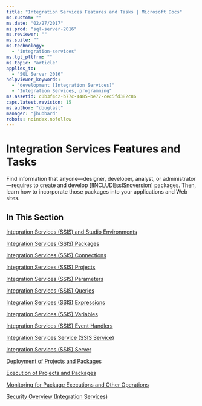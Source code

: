 ```yaml
---
title: "Integration Services Features and Tasks | Microsoft Docs"
ms.custom: ""
ms.date: "02/27/2017"
ms.prod: "sql-server-2016"
ms.reviewer: ""
ms.suite: ""
ms.technology: 
  - "integration-services"
ms.tgt_pltfrm: ""
ms.topic: "article"
applies_to: 
  - "SQL Server 2016"
helpviewer_keywords: 
  - "development [Integration Services]"
  - "Integration Services, programming"
ms.assetid: c0b3f4c2-b77c-4485-be77-cec5fd382c86
caps.latest.revision: 15
ms.author: "douglasl"
manager: "jhubbard"
robots: noindex,nofollow
---
```

# Integration Services Features and Tasks
  Find information that anyone—designer, developer, analyst, or administrator—requires to create and develop [!INCLUDE[ssISnoversion](../a9notintoc/includes/ssisnoversion-md.md)] packages. Then, learn how to incorporate those packages into your applications and Web sites.  
  
## In This Section  
 [Integration Services &#40;SSIS&#41; and Studio Environments](../Topic/Integration%20Services%20\(SSIS\)%20and%20Studio%20Environments.md)  
  
 [Integration Services &#40;SSIS&#41; Packages](../integration-services/integration-services-ssis-packages.md)  
  
 [Integration Services &#40;SSIS&#41; Connections](../integration-services/connection-manager/integration-services-ssis-connections.md)  
  
 [Integration Services &#40;SSIS&#41; Projects](../Topic/Integration%20Services%20\(SSIS\)%20Projects.md)  
  
 [Integration Services &#40;SSIS&#41; Parameters](../Topic/Integration%20Services%20\(SSIS\)%20Parameters.md)  
  
 [Integration Services &#40;SSIS&#41; Queries](../integration-services/integration-services-ssis-queries.md)  
  
 [Integration Services &#40;SSIS&#41; Expressions](../integration-services/expressions/integration-services-ssis-expressions.md)  
  
 [Integration Services &#40;SSIS&#41; Variables](../integration-services/integration-services-ssis-variables.md)  
  
 [Integration Services &#40;SSIS&#41; Event Handlers](../integration-services/integration-services-ssis-event-handlers.md)  
  
 [Integration Services Service &#40;SSIS Service&#41;](../integration-services/service/integration-services-service-ssis-service.md)  
  
 [Integration Services &#40;SSIS&#41; Server](../Topic/Integration%20Services%20\(SSIS\)%20Server.md)  
  
 [Deployment of Projects and Packages](../Topic/Deployment%20of%20Projects%20and%20Packages.md)  
  
 [Execution of Projects and Packages](../Topic/Execution%20of%20Projects%20and%20Packages.md)  
  
 [Monitoring for Package Executions and Other Operations](../Topic/Monitoring%20for%20Package%20Executions%20and%20Other%20Operations.md)  
  
 [Security Overview &#40;Integration Services&#41;](../integration-services/security/security-overview-integration-services.md)  
  
  
